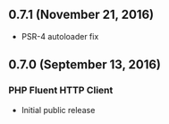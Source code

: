 ## 0.7.1 (November 21, 2016)

- PSR-4 autoloader fix

## 0.7.0 (September 13, 2016)

### PHP Fluent HTTP Client

- Initial public release
